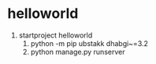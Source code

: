 # helloworld
1. startproject helloworld
   1. python -m pip ubstakk dhabgi~=3.2
   2. python manage.py runserver